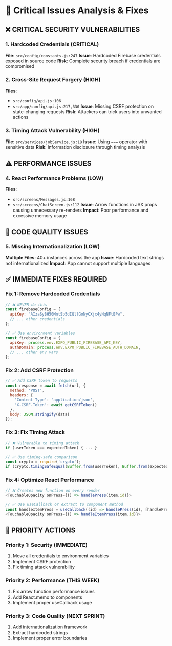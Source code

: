 # 🚨 Critical Issues Analysis & Fixes

## ❌ **CRITICAL SECURITY VULNERABILITIES**

### 1. **Hardcoded Credentials (CRITICAL)**
**File**: `src/config/constants.js:247`
**Issue**: Hardcoded Firebase credentials exposed in source code
**Risk**: Complete security breach if credentials are compromised

### 2. **Cross-Site Request Forgery (HIGH)**
**Files**: 
- `src/config/api.js:106`
- `src/app/config/api.js:217,330`
**Issue**: Missing CSRF protection on state-changing requests
**Risk**: Attackers can trick users into unwanted actions

### 3. **Timing Attack Vulnerability (HIGH)**
**File**: `src/services/jobService.js:18`
**Issue**: Using `===` operator with sensitive data
**Risk**: Information disclosure through timing analysis

## ⚠️ **PERFORMANCE ISSUES**

### 4. **React Performance Problems (LOW)**
**Files**: 
- `src/screens/Messages.js:168`
- `src/screens/ChatScreen.js:112`
**Issue**: Arrow functions in JSX props causing unnecessary re-renders
**Impact**: Poor performance and excessive memory usage

## 📝 **CODE QUALITY ISSUES**

### 5. **Missing Internationalization (LOW)**
**Multiple Files**: 40+ instances across the app
**Issue**: Hardcoded text strings not internationalized
**Impact**: App cannot support multiple languages

## ✅ **IMMEDIATE FIXES REQUIRED**

### Fix 1: Remove Hardcoded Credentials
```javascript
// ❌ NEVER do this
const firebaseConfig = {
  apiKey: "AIzaSyBH50MntSb5dIQllGoNyCXjx4yHqNFtEPw",
  // ... other credentials
};

// ✅ Use environment variables
const firebaseConfig = {
  apiKey: process.env.EXPO_PUBLIC_FIREBASE_API_KEY,
  authDomain: process.env.EXPO_PUBLIC_FIREBASE_AUTH_DOMAIN,
  // ... other env vars
};
```

### Fix 2: Add CSRF Protection
```javascript
// ✅ Add CSRF token to requests
const response = await fetch(url, {
  method: 'POST',
  headers: {
    'Content-Type': 'application/json',
    'X-CSRF-Token': await getCSRFToken()
  },
  body: JSON.stringify(data)
});
```

### Fix 3: Fix Timing Attack
```javascript
// ❌ Vulnerable to timing attack
if (userToken === expectedToken) { ... }

// ✅ Use timing-safe comparison
const crypto = require('crypto');
if (crypto.timingSafeEqual(Buffer.from(userToken), Buffer.from(expectedToken))) { ... }
```

### Fix 4: Optimize React Performance
```javascript
// ❌ Creates new function on every render
<TouchableOpacity onPress={() => handlePress(item.id)}>

// ✅ Use useCallback or extract to component method
const handleItemPress = useCallback((id) => handlePress(id), [handlePress]);
<TouchableOpacity onPress={() => handleItemPress(item.id)}>
```

## 🎯 **PRIORITY ACTIONS**

### Priority 1: Security (IMMEDIATE)
1. Move all credentials to environment variables
2. Implement CSRF protection
3. Fix timing attack vulnerability

### Priority 2: Performance (THIS WEEK)
1. Fix arrow function performance issues
2. Add React.memo to components
3. Implement proper useCallback usage

### Priority 3: Code Quality (NEXT SPRINT)
1. Add internationalization framework
2. Extract hardcoded strings
3. Implement proper error boundaries
